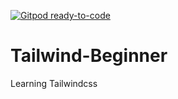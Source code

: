 [![Gitpod ready-to-code](https://img.shields.io/badge/Gitpod-ready--to--code-blue?logo=gitpod)](https://gitpod.io/#https://github.com/pegedi/Tailwind-Beginner)

# Tailwind-Beginner
Learning Tailwindcss
